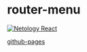 # router-menu
[![Netology React](https://github.com/O-R-C/ra-router-menu/actions/workflows/web.yml/badge.svg)](https://github.com/O-R-C/ra-router-menu/actions/workflows/web.yml)

[github-pages](https://o-r-c.github.io/ra-router-menu/)
